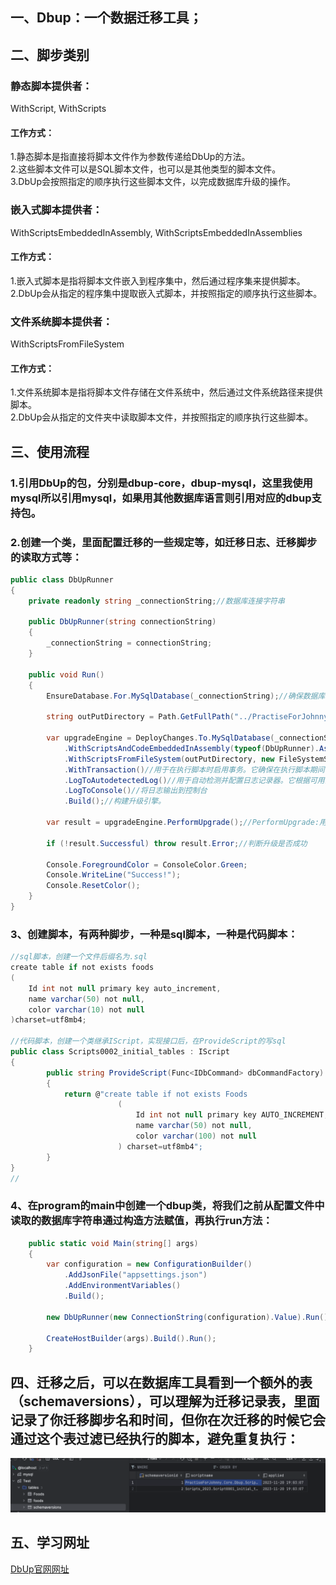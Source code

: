 ## 一、Dbup：一个数据迁移工具；
## 二、脚步类别
### 静态脚本提供者： 
WithScript, WithScripts  
#### 工作方式：
1.静态脚本是指直接将脚本文件作为参数传递给DbUp的方法。  
2.这些脚本文件可以是SQL脚本文件，也可以是其他类型的脚本文件。  
3.DbUp会按照指定的顺序执行这些脚本文件，以完成数据库升级的操作。  

### 嵌入式脚本提供者：
WithScriptsEmbeddedInAssembly, WithScriptsEmbeddedInAssemblies
#### 工作方式：
1.嵌入式脚本是指将脚本文件嵌入到程序集中，然后通过程序集来提供脚本。  
2.DbUp会从指定的程序集中提取嵌入式脚本，并按照指定的顺序执行这些脚本。  
### 文件系统脚本提供者：
WithScriptsFromFileSystem
#### 工作方式：
1.文件系统脚本是指将脚本文件存储在文件系统中，然后通过文件系统路径来提供脚本。  
2.DbUp会从指定的文件夹中读取脚本文件，并按照指定的顺序执行这些脚本。  
## 三、使用流程
### 1.引用DbUp的包，分别是dbup-core，dbup-mysql，这里我使用mysql所以引用mysql，如果用其他数据库语言则引用对应的dbup支持包。
### 2.创建一个类，里面配置迁移的一些规定等，如迁移日志、迁移脚步的读取方式等：
```C#
public class DbUpRunner
{
    private readonly string _connectionString;//数据库连接字符串

    public DbUpRunner(string connectionString)
    {
        _connectionString = connectionString;
    }

    public void Run()
    {
        EnsureDatabase.For.MySqlDatabase(_connectionString);//确保数据库是否存在，如果不存在则创建新数据库
        
        string outPutDirectory = Path.GetFullPath("../PractiseForJohnny.Core/DbUp");//在程序集中查找dbup

        var upgradeEngine = DeployChanges.To.MySqlDatabase(_connectionString)
            .WithScriptsAndCodeEmbeddedInAssembly(typeof(DbUpRunner).Assembly, s => s.EndsWith(".cs"))
            .WithScriptsFromFileSystem(outPutDirectory, new FileSystemScriptOptions{ IncludeSubDirectories = true, Filter = s => s.EndsWith(".sql") })
            .WithTransaction()//用于在执行脚本时启用事务。它确保在执行脚本期间，如果发生错误，将回滚所有已执行的更改
            .LogToAutodetectedLog()//用于自动检测并配置日志记录器。它根据可用的日志记录库自动选择适当的日志记录器。
            .LogToConsole()//将日志输出到控制台
            .Build();//构建升级引擎。

        var result = upgradeEngine.PerformUpgrade();//PerformUpgrade:用于执行数据库升级。它将执行所有未执行的脚本，并将执行结果返回给result变量。

        if (!result.Successful) throw result.Error;//判断升级是否成功
            
        Console.ForegroundColor = ConsoleColor.Green;
        Console.WriteLine("Success!");
        Console.ResetColor();
    }
}
```
### 3、创建脚本，有两种脚步，一种是sql脚本，一种是代码脚本：
```C#
//sql脚本，创建一个文件后缀名为.sql
create table if not exists foods
(
    Id int not null primary key auto_increment,
    name varchar(50) not null,
    color varchar(10) not null
)charset=utf8mb4;

//代码脚本，创建一个类继承IScript，实现接口后，在ProvideScript的写sql
public class Scripts0002_initial_tables : IScript
{
        public string ProvideScript(Func<IDbCommand> dbCommandFactory)
        {
            return @"create table if not exists Foods
                        ( 
                            Id int not null primary key AUTO_INCREMENT, 
                            name varchar(50) not null,
                            color varchar(100) not null
                        ) charset=utf8mb4";
        }
}
//
```
### 4、在program的main中创建一个dbup类，将我们之前从配置文件中读取的数据库字符串通过构造方法赋值，再执行run方法：
```C#
    public static void Main(string[] args)
    {
        var configuration = new ConfigurationBuilder()
            .AddJsonFile("appsettings.json")
            .AddEnvironmentVariables()
            .Build();
        
        new DbUpRunner(new ConnectionString(configuration).Value).Run();
        
        CreateHostBuilder(args).Build().Run();
    }

```
## 四、迁移之后，可以在数据库工具看到一个额外的表（schemaversions），可以理解为迁移记录表，里面记录了你迁移脚步名和时间，但你在次迁移的时候它会通过这个表过滤已经执行的脚本，避免重复执行：
![数据记录表](https://github.com/xieyangp/notes/blob/main/image/DbUp/%E8%BF%81%E7%A7%BB.png)
## 五、学习网址
[DbUp官网网址](https://dbup.readthedocs.io/en/latest/)
